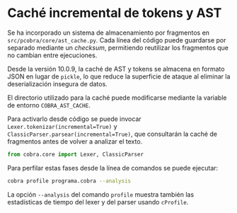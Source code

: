 # Caché incremental de tokens y AST

Se ha incorporado un sistema de almacenamiento por fragmentos en
`src/pcobra/core/ast_cache.py`. Cada línea del código puede guardarse
por separado mediante un *checksum*, permitiendo reutilizar los
fragmentos que no cambian entre ejecuciones.

Desde la versión 10.0.9, la caché de AST y tokens se almacena en
formato JSON en lugar de `pickle`, lo que reduce la superficie de
ataque al eliminar la deserialización insegura de datos.

El directorio utilizado para la caché puede modificarse mediante la
variable de entorno `COBRA_AST_CACHE`.

Para activarlo desde código se puede invocar `Lexer.tokenizar(incremental=True)`
y `ClassicParser.parsear(incremental=True)`, que consultarán la caché de
fragmentos antes de volver a analizar el texto.

```python
from cobra.core import Lexer, ClassicParser
```

Para perfilar estas fases desde la línea de comandos se puede ejecutar:

```bash
cobra profile programa.cobra --analysis
```

La opción `--analysis` del comando `profile` muestra también las
estadísticas de tiempo del lexer y del parser usando `cProfile`.
